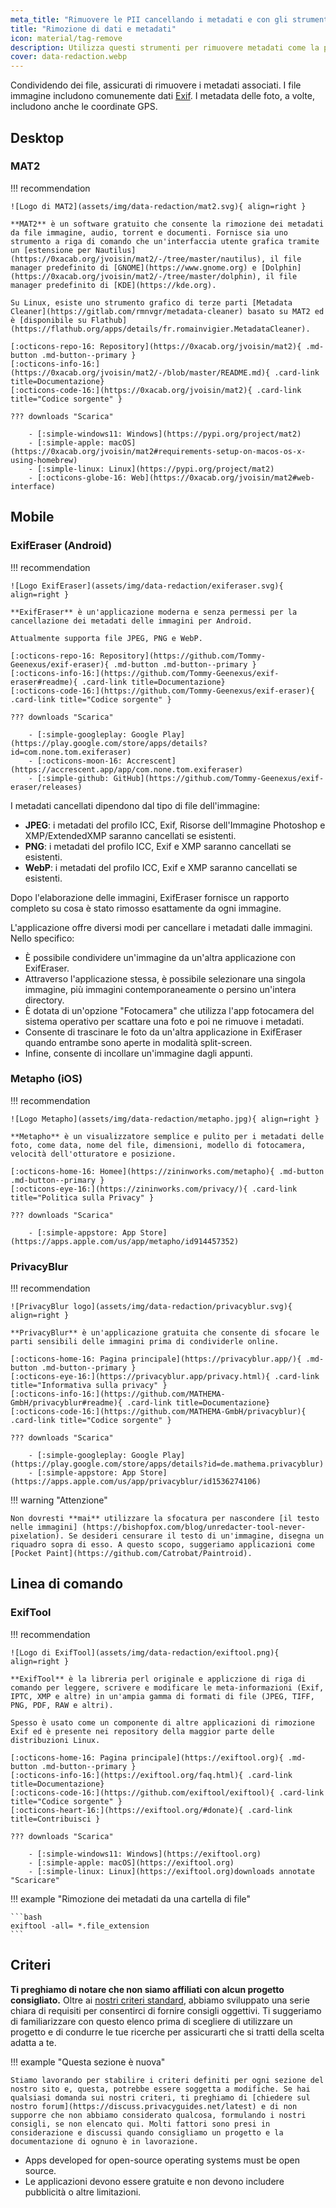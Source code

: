 ```yaml
---
meta_title: "Rimuovere le PII cancellando i metadati e con gli strumenti di redazione dei dati - Privacy Guides"
title: "Rimozione di dati e metadati"
icon: material/tag-remove
description: Utilizza questi strumenti per rimuovere metadati come la posizione GPS e altre informazioni identificative dalle foto e dai file che condividi.
cover: data-redaction.webp
---
```


Condividendo dei file, assicurati di rimuovere i metadati associati. I file immagine includono comunemente dati [Exif](https://en.wikipedia.org/wiki/Exif). I metadata delle foto, a volte, includono anche le coordinate GPS.

## Desktop

### MAT2

!!! recommendation

    ![Logo di MAT2](assets/img/data-redaction/mat2.svg){ align=right }
    
    **MAT2** è un software gratuito che consente la rimozione dei metadati da file immagine, audio, torrent e documenti. Fornisce sia uno strumento a riga di comando che un'interfaccia utente grafica tramite un [estensione per Nautilus](https://0xacab.org/jvoisin/mat2/-/tree/master/nautilus), il file manager predefinito di [GNOME](https://www.gnome.org) e [Dolphin](https://0xacab.org/jvoisin/mat2/-/tree/master/dolphin), il file manager predefinito di [KDE](https://kde.org).
    
    Su Linux, esiste uno strumento grafico di terze parti [Metadata Cleaner](https://gitlab.com/rmnvgr/metadata-cleaner) basato su MAT2 ed è [disponibile su Flathub](https://flathub.org/apps/details/fr.romainvigier.MetadataCleaner).
    
    [:octicons-repo-16: Repository](https://0xacab.org/jvoisin/mat2){ .md-button .md-button--primary }
    [:octicons-info-16:](https://0xacab.org/jvoisin/mat2/-/blob/master/README.md){ .card-link title=Documentazione}
    [:octicons-code-16:](https://0xacab.org/jvoisin/mat2){ .card-link title="Codice sorgente" }
    
    ??? downloads "Scarica"
    
        - [:simple-windows11: Windows](https://pypi.org/project/mat2)
        - [:simple-apple: macOS](https://0xacab.org/jvoisin/mat2#requirements-setup-on-macos-os-x-using-homebrew)
        - [:simple-linux: Linux](https://pypi.org/project/mat2)
        - [:octicons-globe-16: Web](https://0xacab.org/jvoisin/mat2#web-interface)

## Mobile

### ExifEraser (Android)

!!! recommendation

    ![Logo ExifEraser](assets/img/data-redaction/exiferaser.svg){ align=right }
    
    **ExifEraser** è un'applicazione moderna e senza permessi per la cancellazione dei metadati delle immagini per Android.
    
    Attualmente supporta file JPEG, PNG e WebP.
    
    [:octicons-repo-16: Repository](https://github.com/Tommy-Geenexus/exif-eraser){ .md-button .md-button--primary }
    [:octicons-info-16:](https://github.com/Tommy-Geenexus/exif-eraser#readme){ .card-link title=Documentazione}
    [:octicons-code-16:](https://github.com/Tommy-Geenexus/exif-eraser){ .card-link title="Codice sorgente" }
    
    ??? downloads "Scarica"
    
        - [:simple-googleplay: Google Play](https://play.google.com/store/apps/details?id=com.none.tom.exiferaser)
        - [:octicons-moon-16: Accrescent](https://accrescent.app/app/com.none.tom.exiferaser)
        - [:simple-github: GitHub](https://github.com/Tommy-Geenexus/exif-eraser/releases)

I metadati cancellati dipendono dal tipo di file dell'immagine:

- **JPEG**: i metadati del profilo ICC, Exif, Risorse dell'Immagine Photoshop e XMP/ExtendedXMP saranno cancellati se esistenti.
- **PNG**: i metadati del profilo ICC, Exif e XMP saranno cancellati se esistenti.
- **WebP**: i metadati del profilo ICC, Exif e XMP saranno cancellati se esistenti.

Dopo l'elaborazione delle immagini, ExifEraser fornisce un rapporto completo su cosa è stato rimosso esattamente da ogni immagine.

L'applicazione offre diversi modi per cancellare i metadati dalle immagini. Nello specifico:

- È possibile condividere un'immagine da un'altra applicazione con ExifEraser.
- Attraverso l'applicazione stessa, è possibile selezionare una singola immagine, più immagini contemporaneamente o persino un'intera directory.
- È dotata di un'opzione "Fotocamera" che utilizza l'app fotocamera del sistema operativo per scattare una foto e poi ne rimuove i metadati.
- Consente di trascinare le foto da un'altra applicazione in ExifEraser quando entrambe sono aperte in modalità split-screen.
- Infine, consente di incollare un'immagine dagli appunti.

### Metapho (iOS)

!!! recommendation

    ![Logo Metapho](assets/img/data-redaction/metapho.jpg){ align=right }
    
    **Metapho** è un visualizzatore semplice e pulito per i metadati delle foto, come data, nome del file, dimensioni, modello di fotocamera, velocità dell'otturatore e posizione.
    
    [:octicons-home-16: Homee](https://zininworks.com/metapho){ .md-button .md-button--primary }
    [:octicons-eye-16:](https://zininworks.com/privacy/){ .card-link title="Politica sulla Privacy" }
    
    ??? downloads "Scarica"
    
        - [:simple-appstore: App Store](https://apps.apple.com/us/app/metapho/id914457352)

### PrivacyBlur

!!! recommendation

    ![PrivacyBlur logo](assets/img/data-redaction/privacyblur.svg){ align=right }
    
    **PrivacyBlur** è un'applicazione gratuita che consente di sfocare le parti sensibili delle immagini prima di condividerle online.
    
    [:octicons-home-16: Pagina principale](https://privacyblur.app/){ .md-button .md-button--primary }
    [:octicons-eye-16:](https://privacyblur.app/privacy.html){ .card-link title="Informativa sulla privacy" }
    [:octicons-info-16:](https://github.com/MATHEMA-GmbH/privacyblur#readme){ .card-link title=Documentazione}
    [:octicons-code-16:](https://github.com/MATHEMA-GmbH/privacyblur){ .card-link title="Codice sorgente" }
    
    ??? downloads "Scarica"
    
        - [:simple-googleplay: Google Play](https://play.google.com/store/apps/details?id=de.mathema.privacyblur)
        - [:simple-appstore: App Store](https://apps.apple.com/us/app/privacyblur/id1536274106)

!!! warning "Attenzione"

    Non dovresti **mai** utilizzare la sfocatura per nascondere [il testo nelle immagini] (https://bishopfox.com/blog/unredacter-tool-never-pixelation). Se desideri censurare il testo di un'immagine, disegna un riquadro sopra di esso. A questo scopo, suggeriamo applicazioni come [Pocket Paint](https://github.com/Catrobat/Paintroid).

## Linea di comando

### ExifTool

!!! recommendation

    ![Logo di ExifTool](assets/img/data-redaction/exiftool.png){ align=right }
    
    **ExifTool** è la libreria perl originale e appliczione di riga di comando per leggere, scrivere e modificare le meta-informazioni (Exif, IPTC, XMP e altre) in un'ampia gamma di formati di file (JPEG, TIFF, PNG, PDF, RAW e altri).
    
    Spesso è usato come un componente di altre applicazioni di rimozione Exif ed è presente nei repository della maggior parte delle distribuzioni Linux.
    
    [:octicons-home-16: Pagina principale](https://exiftool.org){ .md-button .md-button--primary }
    [:octicons-info-16:](https://exiftool.org/faq.html){ .card-link title=Documentazione}
    [:octicons-code-16:](https://github.com/exiftool/exiftool){ .card-link title="Codice sorgente" }
    [:octicons-heart-16:](https://exiftool.org/#donate){ .card-link title=Contribuisci }
    
    ??? downloads "Scarica"
    
        - [:simple-windows11: Windows](https://exiftool.org)
        - [:simple-apple: macOS](https://exiftool.org)
        - [:simple-linux: Linux](https://exiftool.org)downloads annotate "Scaricare"

!!! example "Rimozione dei metadati da una cartella di file"

    ```bash
    exiftool -all= *.file_extension
    ```

## Criteri

**Ti preghiamo di notare che non siamo affiliati con alcun progetto consigliato.** Oltre ai [nostri criteri standard](about/criteria.md), abbiamo sviluppato una serie chiara di requisiti per consentirci di fornire consigli oggettivi. Ti suggeriamo di familiarizzare con questo elenco prima di scegliere di utilizzare un progetto e di condurre le tue ricerche per assicurarti che si tratti della scelta adatta a te.

!!! example "Questa sezione è nuova"

    Stiamo lavorando per stabilire i criteri definiti per ogni sezione del nostro sito e, questa, potrebbe essere soggetta a modifiche. Se hai qualsiasi domanda sui nostri criteri, ti preghiamo di [chiedere sul nostro forum](https://discuss.privacyguides.net/latest) e di non supporre che non abbiamo considerato qualcosa, formulando i nostri consigli, se non elencato qui. Molti fattori sono presi in considerazione e discussi quando consigliamo un progetto e la documentazione di ognuno è in lavorazione.

- Apps developed for open-source operating systems must be open source.
- Le applicazioni devono essere gratuite e non devono includere pubblicità o altre limitazioni.
